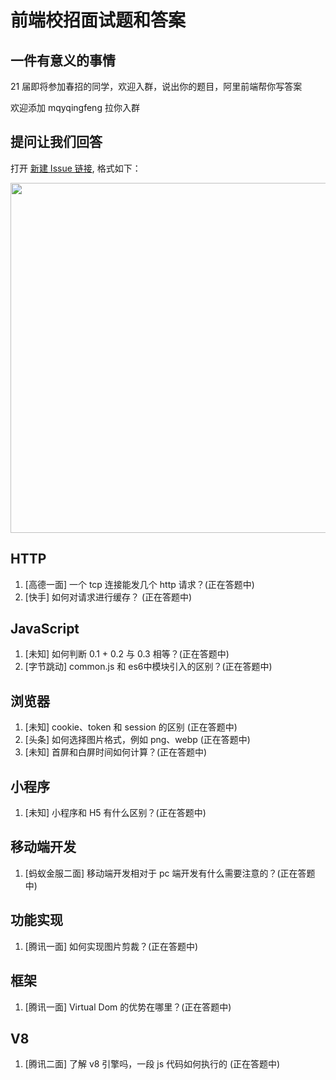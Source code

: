 # 前端校招面试题和答案

## 一件有意义的事情

21 届即将参加春招的同学，欢迎入群，说出你的题目，阿里前端帮你写答案

欢迎添加 mqyqingfeng 拉你入群

## 提问让我们回答

打开 [新建 Issue 链接](https://github.com/mqyqingfeng/frontend-interview-question-and-answer/issues/new), 格式如下：

<img src="https://gw.alicdn.com/tfs/TB1Y1ePxND1gK0jSZFyXXciOVXa-1508-1050.jpg" width="560" />



## HTTP

1. [高德一面] 一个 tcp 连接能发几个 http 请求？(正在答题中)
2. [快手] 如何对请求进行缓存？ (正在答题中)

## JavaScript

1. [未知] 如何判断 0.1 + 0.2 与 0.3 相等？(正在答题中)
2. [字节跳动] common.js 和 es6中模块引入的区别？(正在答题中)

## 浏览器

1. [未知] cookie、token 和 session 的区别 (正在答题中)
1. [头条] 如何选择图片格式，例如 png、webp (正在答题中)
2. [未知] 首屏和白屏时间如何计算？(正在答题中)

## 小程序

1. [未知] 小程序和 H5 有什么区别？(正在答题中)

## 移动端开发

1. [蚂蚁金服二面] 移动端开发相对于 pc 端开发有什么需要注意的？(正在答题中)

## 功能实现

1. [腾讯一面] 如何实现图片剪裁？(正在答题中)

## 框架

1. [腾讯一面] Virtual Dom 的优势在哪里？(正在答题中)

## V8

1. [腾讯二面] 了解 v8 引擎吗，一段 js 代码如何执行的 (正在答题中)
